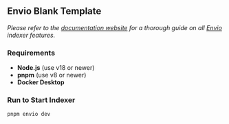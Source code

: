 ## Envio Blank Template

*Please refer to the [documentation website](https://docs.envio.dev) for a thorough guide on all [Envio](https://envio.dev) indexer features.*

### Requirements

- **Node.js** (use v18 or newer)  
- **pnpm** (use v8 or newer)  
- **Docker Desktop**  

### Run to Start Indexer

```sh
pnpm envio dev
